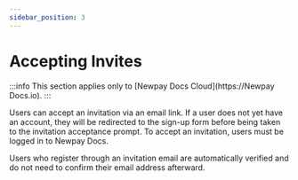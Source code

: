 ```yaml
--- 
sidebar_position: 3
---
```


# Accepting Invites

:::info
This section applies only to [Newpay Docs Cloud](https://Newpay Docs.io).
:::

Users can accept an invitation via an email link. If a user does not yet have
an account, they will be redirected to the sign-up form before being taken to
the invitation acceptance prompt. To accept an invitation, users must be logged
in to Newpay Docs. 

Users who register through an invitation email are automatically verified and
do not need to confirm their email address afterward.
